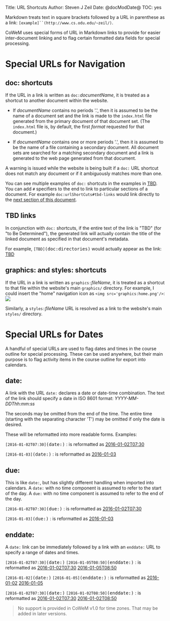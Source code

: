 Title: URL Shortcuts
Author: Steven J Zeil
Date: @docModDate@
TOC: yes

Markdown treats text in square brackets followed by a URL in parenthese as a link: `[example]``(http://www.cs.odu.edu/~zeil/)`.

CoWeM uses special forms of URL in Markdown links to provide for easier inter-document linking
and to flag certain formatted data fields for special processing.


# Special URLs for Navigation

## doc: shortcuts

If the URL in a link is written as `doc:`_documentName_, it is treated as a
shortcut to another document within the website.

* If _documentName_ contains no periods '.', then it is assumed to be the name of a document set and
  the link is made to the `index.html` file generated from the primary document of that document set.
  (The `index.html` file is, by default, the first _format_ requested for that document.)
  
  
* If _documentName_ contains one or more periods '.', then it is assumed to be the name of a file
  containing a secondary document. All document sets are searched for a matching secondary document
  and a link is generated to the web page generated from that document.
  
A warning is issued while the website is being built if a `doc:` URL shortcut does not match any
document or if it ambiguously matches more than one.

You can see multiple examples of `doc:` shortcuts in the examples in [TBD](doc:theOutline).
You can add `#` specifiers to the end to link to particular sections of a document. For example
`doc:urlShortCuts#tbd-links` would link directly to the [next section of this document](doc:urlShortcuts#tbd-links).


## TBD links

In conjunction with `doc:` shortcuts, if the entire text of the link is "TBD" (for "to Be Determined"), the generated link will actually contain the title of the linked document as specified in that document's metadata.

For example, `[TBD]`<tt>(doc:directories)</tt> would actually appear as the link: 
[TBD](doc:directories)


## graphics: and styles: shortcuts

If the URL in a link is written as `graphics:`<i>fileName</i>, it is treated as a
shortcut to that file within the website's main `graphics/` directory. For example,
I could insert the "home" navigation  icon as `<img src='graphics:home.png'/>`: 
<img src='graphics:home.png'/>

Similarly, a `styles:`<i>fileName</i> URL is resolved as a link to the website's main `styles/` directory. 



# Special URLs for Dates

A handful of special URLs are used to flag dates and times in the course
outline for special processing. These can be used anywhere, but their main
purpose is to flag activity items in the course outline for export into
calendars.

## date:

A link with the URL `date:` declares a date or date-time combination.
The text of the link should specify a date in ISO 8601 format: _YYYY-MM-DDThh:mm:ss_

The seconds may be omitted from the end of the time. The entire time (starting
with the separating character 'T') may be omitted if only the date is desired.

These will be reformatted into more readable forms. Examples:

`[2016-01-02T07:30]`<tt>(date:)</tt>
: is reformatted as [2016-01-02T07:30](date:)

`[2016-01-03]`<tt>(date:)</tt>
: is reformatted as [2016-01-03](date:)


## due:

This is like `date:`, but has slightly different handling when
imported into calendars.  A `date:` with no time component is assumed to
refer to the start of the day. A `due:` with no time component is assumed to
refer to the end of the day.  

`[2016-01-02T07:30]`<tt>(due:)</tt>
: is reformatted as [2016-01-02T07:30](date:)

`[2016-01-03]`<tt>(due:)</tt>
: is reformatted as [2016-01-03](date:)


## enddate:

A `date:` link can be immediately followed by a link with an `enddate:` URL
to specify a range of dates and times.

`[2016-01-02T07:30]`<tt>(date:)</tt> `[2016-01-05T08:50]`<tt>(enddate:)</tt>
: is reformatted as [2016-01-02T07:30](date:) [2016-01-05T08:50](enddate:)

`[2016-01-02]`<tt>(date:)</tt> `[2016-01-05]`<tt>(enddate:)</tt>
: is reformatted as [2016-01-02](date:) [2016-01-05](enddate:)

`[2016-01-02T07:30]`<tt>(date:)</tt> `[2016-01-02T08:50]`<tt>(enddate:)</tt>
: is reformatted as [2016-01-02T07:30](date:) [2016-01-02T08:50](enddate:)

>  No support is provided in CoWeM v1.0 for time zones. That may be added in
>  later versions.
 
 
 